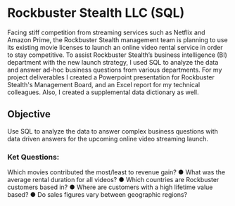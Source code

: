 # Rockbuster Stealth LLC (SQL)
Facing stiff competition from streaming services such as Netflix and Amazon Prime,
the Rockbuster Stealth management team is planning to use its existing movie licenses to
launch an online video rental service in order to stay competitive.
To assist Rockbuster Stealth’s business intelligence (BI) department with the new launch strategy, 
I used SQL to analyze the data and answer ad-hoc business questions from various departments. 
For my project deliverables I created a Powerpoint presentation for Rockbuster Stealth's Management Board, and an Excel report for my technical colleagues. Also, I created a supplemental data dictionary as well. 
## Objective
Use SQL to analyze the data to answer complex business questions with data driven answers for the upcoming online video streaming launch. 
### Ket Questions:
Which movies contributed the most/least to revenue gain?
● What was the average rental duration for all videos?
● Which countries are Rockbuster customers based in?
● Where are customers with a high lifetime value based?
● Do sales figures vary between geographic regions?




